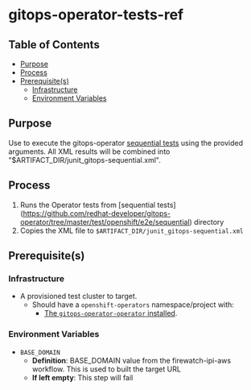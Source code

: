 # gitops-operator-tests-ref<!-- omit from toc -->

## Table of Contents<!-- omit from toc -->

- [Purpose](#purpose)
- [Process](#process)
- [Prerequisite(s)](#prerequisites)
  - [Infrastructure](#infrastructure)
  - [Environment Variables](#environment-variables)

## Purpose

Use to execute the gitops-operator [sequential tests](https://github.com/redhat-developer/gitops-operator/tree/master/test/openshift/e2e/sequential) using the provided arguments. All XML results will be combined into "$ARTIFACT_DIR/junit_gitops-sequential.xml".

## Process

1. Runs the Operator tests from [sequential tests] (https://github.com/redhat-developer/gitops-operator/tree/master/test/openshift/e2e/sequential) directory
2. Copies the XML file to `$ARTIFACT_DIR/junit_gitops-sequential.xml`

## Prerequisite(s)

### Infrastructure

- A provisioned test cluster to target.
  - Should have a `openshift-operators` namespace/project with:
    - [The `gitops-operator-operator` installed](../../../install-operators/README.md).

### Environment Variables


- `BASE_DOMAIN`
  - **Definition**: BASE_DOMAIN value from the firewatch-ipi-aws workflow. This is used to built the target URL
  - **If left empty**: This step will fail